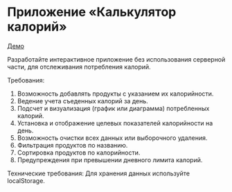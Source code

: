 # Приложение «Калькулятор калорий»

[Демо]()

Разработайте интерактивное приложение без использования серверной части, для отслеживания потребления калорий.

Требования:
1. Возможность добавлять продукты с указанием их калорийности.
2. Ведение учета съеденных калорий за день.
3. Подсчет и визуализация (график или диаграмма) потребленных калорий.
4. Установка и отображение целевых показателей калорийности на день.
5. Возможность очистки всех данных или выборочного удаления.
6. Фильтрация продуктов по названию.
7. Сортировка продуктов по калорийности.
8. Предупреждения при превышении дневного лимита калорий.

Технические требования:
Для хранения данных используйте localStorage.
